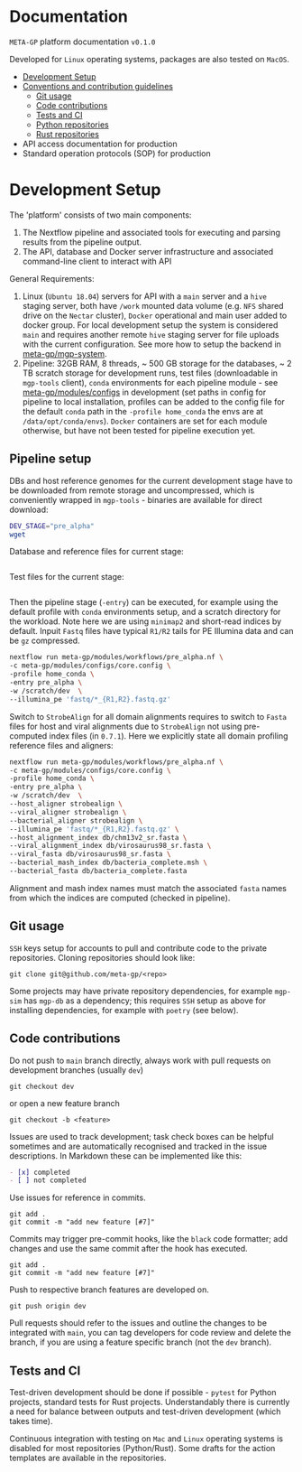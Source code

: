 # Documentation

`META-GP` platform documentation `v0.1.0`

Developed for `Linux` operating systems, packages are also tested on `MacOS`.

- [Development Setup](#development-setup)
- [Conventions and contribution guidelines](#source-code)
  - [Git usage](#git)
  - [Code contributions](#code-contributions)
  - [Tests and CI](#tests-and-ci)
  - [Python repositories](#python-repositories)
  - [Rust repositories](#rust-repositories)
- API access documentation for production
- Standard operation protocols (SOP) for production

# Development Setup

The 'platform' consists of two main components:

1. The Nextflow pipeline and associated tools for executing and parsing results from the pipeline output.
2. The API, database and Docker server infrastructure and associated command-line client to interact with API

General Requirements:

1. Linux (`Ubuntu 18.04`) servers for API with a `main` server and a `hive` staging server, both have `/work` mounted data volume (e.g. `NFS` shared drive on the `Nectar` cluster), `Docker` operational and main user added to docker group. For local development setup the system is considered `main` and requires another remote `hive` staging server for file uploads with the current configuration. See more how to setup the backend in [meta-gp/mgp-system](https://github.com/meta-gp/mgp-system).
2. Pipeline: 32GB RAM, 8 threads, ~ 500 GB storage for the databases, ~ 2 TB scratch storage for development runs, test files (downloadable in `mgp-tools` client), `conda` environments for each pipeline module - see [meta-gp/modules/configs](https://github.com/meta-gp/modules/blob/main/configs/core.config) in development (set paths in config for pipeline to local installation, profiles can be added to the config file for the default `conda` path in the `-profile home_conda` the envs are at `/data/opt/conda/envs`). `Docker` containers are set for each module otherwise, but have not been tested for pipeline execution yet.

## Pipeline setup

DBs and host reference genomes for the current development stage have to be downloaded from remote storage and uncompressed, which is conveniently wrapped in `mgp-tools` - binaries are available for direct download:

```bash
DEV_STAGE="pre_alpha"
wget 
```

Database and reference files for current stage:

```

```


Test files for the current stage:

```

```

Then the pipeline stage (`-entry`) can be executed, for example using the default profile with `conda` environments setup, and a scratch directory for the workload. Note here we are using `minimap2` and short-read indices by default. Inpuit `Fastq` files have typical `R1/R2` tails for PE Illumina data and can be `gz` compressed.

```bash
nextflow run meta-gp/modules/workflows/pre_alpha.nf \
-c meta-gp/modules/configs/core.config \
-profile home_conda \
-entry pre_alpha \
-w /scratch/dev  \
--illumina_pe 'fastq/*_{R1,R2}.fastq.gz'
```

Switch to `StrobeAlign` for all domain alignments requires to switch to `Fasta` files for host and viral alignments due to `StrobeAlign` not using pre-computed index files (in `0.7.1`). Here we explicitly state all domain profiling reference files and aligners:

```bash
nextflow run meta-gp/modules/workflows/pre_alpha.nf \
-c meta-gp/modules/configs/core.config \
-profile home_conda \
-entry pre_alpha \
-w /scratch/dev  \
--host_aligner strobealign \
--viral_aligner strobealign \
--bacterial_aligner strobealign \
--illumina_pe 'fastq/*_{R1,R2}.fastq.gz' \
--host_alignment_index db/chm13v2_sr.fasta \
--viral_alignment_index db/virosaurus98_sr.fasta \
--viral_fasta db/virosaurus98_sr.fasta \
--bacterial_mash_index db/bacteria_complete.msh \
--bacterial_fasta db/bacteria_complete.fasta
```

Alignment and mash index names must match the associated `fasta` names from which the indices are computed (checked in pipeline).

## Git usage

`SSH` keys setup for accounts to pull and contribute code to the private repositories. Cloning repositories should look like:

```
git clone git@github.com/meta-gp/<repo>
```

Some projects may have private repository dependencies, for example `mgp-sim` has `mgp-db` as a dependency; this requires `SSH` setup as above for installing dependencies, for example with `poetry` (see below).


## Code contributions

Do not push to `main` branch directly, always work with pull requests on development branches (usually `dev`)

```
git checkout dev
```

or open a new feature branch

```
git checkout -b <feature>
```

Issues are used to track development; task check boxes can be helpful sometimes and are automatically recognised and tracked in the issue descriptions. In Markdown these can be implemented like this:

```markdown
- [x] completed
- [ ] not completed
```


Use issues for reference in commits.

```
git add .
git commit -m "add new feature [#7]"
```

Commits may trigger pre-commit hooks, like the `black` code formatter; add changes and use the same commit after the hook has executed.

```
git add .
git commit -m "add new feature [#7]"
```

Push to respective branch features are developed on.

```
git push origin dev
```

Pull requests should refer to the issues and outline the changes to be integrated with `main`, you can tag developers for code review and delete the branch, if you are using a feature specific branch (not the `dev` branch).

## Tests and CI

Test-driven development should be done if possible - `pytest` for Python projects, standard tests for Rust projects. Understandably there is currently a need for balance between outputs and test-driven development (which takes time).

Continuous integration with testing on `Mac` and `Linux` operating systems is disabled for most repositories (Python/Rust). Some drafts for the action templates are available in the repositories.

